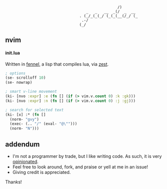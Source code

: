 ```
                                                  /)
                                    _   _   __  _(/  _  __
                                 . (_/_(_(_/ (_(_(__(/_/ (_
                                  .-/
                                 (_/
```
## nvim

#### init.lua
Written in [fennel](https://github.com/bakpakin/Fennel/), a lisp that compiles lua, via [zest](https://github.com/tsbohc/zest.nvim).

```clojure
; options
(se- scrolloff 10)
(se- nowrap)

; smart v-line movement
(ki- [nvo :expr] :e (fn [] (if (> vim.v.count 0) :k :gk)))
(ki- [nvo :expr] :n (fn [] (if (> vim.v.count 0) :j :gj)))

; search for selected text
(ki- [x] :* (fn []
  (norm- "gvy")
  (exec- (.. "/" (eval- "@\"")))
  (norm- "N")))
```

## addendum
- I'm not a programmer by trade, but I like writing code. As such, it is very [opinionated](https://i.redd.it/se5rfanqhqx11.jpg).
- Feel free to look around, fork, and praise or yell at me in an issue!
- Giving credit is appreciated.

Thanks!
